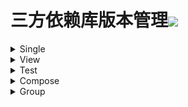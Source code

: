 # 三方依赖库版本管理[![](https://jitpack.io/v/qiushui95/LibDependency.svg)](https://jitpack.io/#qiushui95/LibDependency)
  
<details>  
<summary>Single</summary>  
  
>[AliOss](https://help.aliyun.com/document_detail/32043.html)(阿里云存储)  
>>implementation(com.aliyun.dpa:oss-android-sdk:2.9.11)  
  
>[AliPush](https://help.aliyun.com/document_detail/190009.html?spm=a2c4g.11174283.3.2.52eb6d163QVxjG)(阿里推送)  
>>implementation(com.aliyun.ams:alicloud-android-push:3.7.2)  
  
>[AndroidUtil](https://github.com/Blankj/AndroidUtilCode)(多功能工具包)  
>>implementation(com.blankj:utilcodex:1.31.0)  
  
>[Annotation](https://developer.android.com/jetpack/androidx/releases/annotation)(Annotation)  
>>implementation(androidx.annotation:annotation:1.3.0)  
  
>[Appcompat](https://developer.android.com/jetpack/androidx/releases/appcompat)  
>>implementation(androidx.appcompat:appcompat:1.4.1)  
  
>[Background](https://github.com/JavaNoober/BackgroundLibrary)(背景生成工具库)  
>>implementation(com.github.JavaNoober.BackgroundLibrary:libraryx:1.7.3)  
  
>[BasePopup](https://github.com/razerdp/BasePopup)(弹窗)  
>>implementation(io.github.razerdp:BasePopup:3.2.0)  
  
>[ColorKtx](https://github.com/JorgeCastilloPrz/AndroidColorX)(颜色帮助库)  
>>implementation(me.jorgecastillo:androidcolorx:0.2.0)  
  
>[DateTimePicker](https://github.com/loperSeven/DateTimePicker)(时间选择器)  
>>implementation(com.github.loperSeven:DateTimePicker:0.5.4)  
  
>[EasyFloat](https://github.com/princekin-f/EasyFloat)(悬浮窗)  
>>implementation(com.github.princekin-f:EasyFloat:2.0.4)  
  
>[ImagePicker](https://github.com/yangpeixing/YImagePicker)(多媒体选择库)  
>>implementation(com.ypx.yimagepicker:androidx:3.1.4)  
  
>[JodaTime](https://github.com/JodaOrg/joda-time)(时间处理库)  
>>implementation(joda-time:joda-time:2.10.13)  
  
>[LeakCanary](https://square.github.io/leakcanary/getting_started/)(内存泄露监控)  
>>implementation(com.squareup.leakcanary:leakcanary-android:2.8.1)  
  
>[Mmkv](https://github.com/Tencent/MMKV/blob/master/README_CN.md)(持久KV数据存储)  
>>implementation(com.tencent:mmkv-static:1.2.12)  
  
>[PermissionX](https://github.com/guolindev/PermissionX)(权限请求)  
>>implementation(com.guolindev.permissionx:permissionx:1.6.1)  
  
>[QrScanner](https://github.com/jenly1314/ZXingLite)(二维码扫描)  
>>implementation(com.github.jenly1314:zxing-lite:2.1.1)  
  
>[Startup](https://github.com/qiushui95/AndroidInitializer)(app启动初始化)  
>>implementation(com.github.qiushui95:AndroidInitializer:1.0.7)  
  
>[Store](https://github.com/dropbox/Store)(多数据源)  
>>implementation(com.dropbox.mobile.store:store4:4.0.3-KT15)  
  
>[WeChat](https://developers.weixin.qq.com/doc/oplatform/Mobile_App/Resource_Center_Homepage.html)(微信开发Sdk)  
>>implementation(com.tencent.mm.opensdk:wechat-sdk-android-without-mta:6.8.0)  
  
>[XCrash](https://github.com/iqiyi/xCrash/blob/master/README.zh-CN.md)(奔溃日志收集)  
>>implementation(com.iqiyi.xcrash:xcrash-android-lib:3.1.0)  
  
>[Profiler](https://github.com/itkacher/OkHttpProfiler)(AS OkHttp 拦截器)  
>>implementation(com.localebro:okhttpprofiler:1.0.8)  
  
>[MavenPublish](https://github.com/vanniktech/gradle-maven-publish-plugin)(Maven上传)  
>>implementation(com.vanniktech:gradle-maven-publish-plugin:0.18.0)  
  
>[Serialization](https://github.com/Kotlin/kotlinx.serialization)(Json序列化)  
>>implementation(org.jetbrains.kotlinx:kotlinx-serialization-json:1.3.2)  
  
</details>  
  
<details>  
<summary>View</summary>  
  
>[AgentWeb](https://github.com/Justson/AgentWeb)(浏览器)  
>>implementation(com.github.Justson.AgentWeb:agentweb-core:v4.1.9-androidx)  
  
>[BannerView](https://github.com/xiaohaibin/XBanner/tree/androidX)(轮播控件)  
>>implementation(com.github.xiaohaibin:XBanner:androidx_v1.2.1)  
  
>[BlurView](https://github.com/Dimezis/BlurView)(高斯模糊)  
>>implementation(com.eightbitlab:blurview:1.6.6)  
  
>[BottomNavigation](https://github.com/Ashok-Varma/BottomNavigation)(底部导航)  
>>implementation(com.ashokvarma.android:bottom-navigation-bar:2.2.0)  
  
>[ConstraintLayout](https://developer.android.com/jetpack/androidx/releases/constraintlayout)(约束布局)  
>>implementation(androidx.constraintlayout:constraintlayout:2.1.3)  
  
>[CornerView](https://github.com/csdn-mobile/RoundView)(圆角控件)  
>>implementation(io.github.csdn-mobile:RoundView:1.7.1)  
  
>[FlexBox](https://github.com/google/flexbox-layout)(流式布局)  
>>implementation(com.google.android.flexbox:flexbox:3.0.0)  
  
>[FormatterEdit](https://github.com/dkzwm/FormatEditText)(输入格式化控件)  
>>implementation(com.github.dkzwm:fet-core:0.2.1)  
  
>[LottieView](https://github.com/airbnb/lottie-android)(动画框架)  
>>implementation(com.airbnb.android:lottie:4.2.2)  
  
>[Material](https://github.com/material-components/material-components-android)  
>>implementation(com.google.android.material:material:1.5.0)  
  
>[PdfViewer](https://github.com/barteksc/AndroidPdfViewer)(pdf查看)  
>>implementation(com.github.mhiew:android-pdf-viewer:3.2.0-beta.2)  
  
>[PhotoView](https://github.com/Baseflow/PhotoView)(图片预览)  
>>implementation(com.github.chrisbanes:PhotoView:2.3.0)  
  
>[PinView](https://github.com/ChaosLeung/PinView)(密码输入框)  
>>implementation(io.github.chaosleung:pinview:1.4.4)  
  
>[RecyclerView](https://developer.android.com/jetpack/androidx/releases/recyclerview)  
>>implementation(androidx.recyclerview:recyclerview:1.2.1)  
  
>[SwipeRefreshLayout](https://developer.android.com/jetpack/androidx/releases/swiperefreshlayout)(下拉刷新控件)  
>>implementation(androidx.swiperefreshlayout:swiperefreshlayout:1.2.0-alpha01)  
  
>[SwitchButton](https://github.com/kyleduo/SwitchButton)(开关按钮)  
>>implementation(com.kyleduo.switchbutton:library:2.1.0)  
  
>[ViewPager2](https://developer.android.com/jetpack/androidx/releases/viewpager2)  
>>implementation(androidx.viewpager2:viewpager2:1.1.0-beta01)  
  
>[WebX5](https://x5.tencent.com/docs/access.html)(X5浏览器)  
>>implementation(com.tencent.tbs:tbssdk:44136)  
  
</details>  
  
<details>  
<summary>Test</summary>  
  
>[Espresso](https://mvnrepository.com/artifact/androidx.test.espresso/espresso-core)(UI自动化测试)  
>>androidTestImplementation(androidx.test.espresso:espresso-core:3.4.0)  
  
>[Junit](https://mvnrepository.com/artifact/org.junit.jupiter/junit-jupiter)(单元测试)  
>>testImplementation(org.junit.jupiter:junit-jupiter:5.8.2)  
  
>[JunitExt](https://mvnrepository.com/artifact/androidx.test.ext/junit-ktx)(单元测试扩展)  
>>testImplementation(androidx.test.ext:junit-ktx:1.1.3)  
  
</details>  
  
<details>  
<summary>Compose</summary>  
  
>[ConstraintLayout](https://developer.android.com/jetpack/androidx/releases/constraintlayout)(Compose约束布局)  
>>implementation(androidx.constraintlayout:constraintlayout-compose:1.0.0)  
  
>[NavigationAnimation](https://github.com/fornewid/material-motion-compose)(Compose导航动画)  
>>implementation(com.github.fornewid:material-motion-compose:0.7.7)  
  
>[ViewModel](https://developer.android.com/jetpack/androidx/releases/lifecycle)  
>>implementation(androidx.lifecycle:lifecycle-viewmodel-compose:2.4.1)  
  
>[Accompanist](https://github.com/google/accompanist)  
>>implementation(com.google.accompanist:accompanist-appcompat-theme:0.23.0)  
>>implementation(com.google.accompanist:accompanist-drawablepainter:0.23.0)  
>>implementation(com.google.accompanist:accompanist-flowlayout:0.23.0)  
>>implementation(com.google.accompanist:accompanist-insets:0.23.0)  
>>implementation(com.google.accompanist:accompanist-navigation-animation:0.23.0)  
>>implementation(com.google.accompanist:accompanist-navigation-material:0.23.0)  
>>implementation(com.google.accompanist:accompanist-pager:0.23.0)  
>>implementation(com.google.accompanist:accompanist-permissions:0.23.0)  
>>implementation(com.google.accompanist:accompanist-placeholder:0.23.0)  
>>implementation(com.google.accompanist:accompanist-placeholder-material:0.23.0)  
>>implementation(com.google.accompanist:accompanist-swiperefresh:0.23.0)  
>>implementation(com.google.accompanist:accompanist-systemuicontroller:0.23.0)  
  
>[Official](https://developer.android.com/jetpack/androidx/releases/compose)(Compose官方)  
>>implementation(androidx.compose.animation:animation:1.1.0)  
>>implementation(androidx.compose.compiler:compiler:1.1.0)  
>>implementation(androidx.compose.foundation:foundation:1.1.0)  
>>implementation(androidx.compose.runtime:runtime-livedata:1.1.0)  
>>implementation(androidx.compose.material:material:1.1.0)  
>>implementation(androidx.compose.material:material-icons-core:1.1.0)  
>>implementation(androidx.compose.material:material-icons-extended:1.1.0)  
>>implementation(androidx.compose.ui:ui-tooling-preview:1.1.0)  
>>androidTestImplementation(androidx.compose.ui:ui-test-junit4:1.1.0)  
>>implementation(androidx.compose.ui:ui:1.1.0)  
>>implementation(androidx.compose.ui:ui-tooling:1.1.0)  
  
</details>  
  
<details>  
<summary>Group</summary>  
  
>[Activity](https://developer.android.com/jetpack/androidx/releases/activity)  
>>implementation(androidx.activity:activity-ktx:1.4.0)  
>>implementation(androidx.activity:activity-compose:1.4.0)  
  
>[CameraX](https://developer.android.com/jetpack/androidx/releases/camera)(相机相关)  
>>implementation(androidx.camera:camera-camera2:1.1.0-beta01)  
>>implementation(androidx.camera:camera-core:1.1.0-beta01)  
>>implementation(androidx.camera:camera-lifecycle:1.1.0-beta01)  
>>implementation(androidx.camera:camera-video:1.1.0-beta01)  
>>implementation(androidx.camera:camera-view:1.1.0-beta01)  
>>implementation(androidx.camera:camera-extensions:1.1.0-beta01)  
  
>[Chucker](https://github.com/ChuckerTeam/chucker)(网络请求监控)  
>>debugImplementation(com.github.chuckerteam.chucker:library:3.5.2)  
>>releaseImplementation(com.github.chuckerteam.chucker:library-no-op:3.5.2)  
  
>[Coil](https://coil-kt.github.io/coil/README-zh/)(图片加载)  
>>implementation(io.coil-kt:coil:1.4.0)  
>>implementation(io.coil-kt:coil-compose:1.4.0)  
>>implementation(io.coil-kt:coil-svg:1.4.0)  
>>implementation(io.coil-kt:coil-gif:1.4.0)  
>>implementation(io.coil-kt:coil-video:1.4.0)  
  
>[Core](https://developer.android.com/jetpack/androidx/releases/core)  
>>implementation(androidx.core:core-ktx:1.7.0)  
>>implementation(androidx.core:core-splashscreen:1.0.0-beta01)  
  
>[Coroutines](https://github.com/Kotlin/kotlinx.coroutines)(core)  
>>implementation(org.jetbrains.kotlinx:kotlinx-coroutines-android:1.6.0)  
>>testImplementation(org.jetbrains.kotlinx:kotlinx-coroutines-test:1.6.0)  
  
>[Epoxy](https://github.com/airbnb/epoxy)(core)  
>>implementation(com.airbnb.android:epoxy:5.0.0-beta05)  
>>ksp(com.airbnb.android:epoxy-processor:5.0.0-beta05)  
>>implementation(com.airbnb.android:epoxy-compose:5.0.0-beta05)  
>>implementation(com.airbnb.android:epoxy-glide-preloading:5.0.0-beta05)  
  
>[Fragment](https://developer.android.com/jetpack/androidx/releases/fragment)  
>>implementation(androidx.fragment:fragment-ktx:1.4.1)  
>>testImplementation(androidx.fragment:fragment-testing:1.4.1)  
  
>[Koin](https://github.com/InsertKoinIO/koin)(依赖注入库)  
>>implementation(io.insert-koin:koin-android:3.1.5)  
>>implementation(io.insert-koin:koin-core:3.1.5)  
>>implementation(io.insert-koin:koin-androidx-workmanager:3.1.5)  
>>testImplementation(io.insert-koin:koin-test-junit5:3.1.5)  
  
>[Kotlin](https://github.com/JetBrains/kotlin)  
>>implementation(org.jetbrains.kotlin:kotlin-stdlib:1.6.10)  
>>implementation(org.jetbrains.kotlin:kotlin-reflect:1.6.10)  
>>implementation(org.jetbrains.kotlin:kotlin-gradle-plugin:1.6.10)  
  
>[Lifecycle](https://developer.android.com/jetpack/androidx/releases/lifecycle)  
>>implementation(androidx.lifecycle:lifecycle-common:2.4.1)  
>>implementation(androidx.lifecycle:lifecycle-livedata-ktx:2.4.1)  
>>implementation(androidx.lifecycle:lifecycle-process:2.4.1)  
>>implementation(androidx.lifecycle:lifecycle-runtime-ktx:2.4.1)  
>>implementation(androidx.lifecycle:lifecycle-viewmodel-savedstate:2.4.1)  
>>implementation(androidx.lifecycle:lifecycle-service:2.4.1)  
>>implementation(androidx.lifecycle:lifecycle-viewmodel-ktx:2.4.1)  
  
>[MoShi](https://github.com/square/moshi)(json解析库)  
>>implementation(com.squareup.moshi:moshi:1.13.0)  
>>ksp(com.squareup.moshi:moshi-kotlin-codegen:1.13.0)  
  
>[OkHttp](https://github.com/square/okhttp)  
>>implementation(com.squareup.okhttp3:okhttp:4.9.3)  
>>androidTestImplementation(com.squareup.okhttp3:mockwebserver:4.9.3)  
  
>[Retrofit](https://github.com/square/retrofit)(网络请求)  
>>implementation(com.squareup.retrofit2:retrofit:2.9.0)  
>>implementation(com.squareup.retrofit2:converter-moshi:2.9.0)  
>>implementation(com.squareup.retrofit2:converter-scalars:2.9.0)  
  
>[Room](https://developer.android.com/jetpack/androidx/releases/room)(Sqlite数据库)  
>>implementation(androidx.room:room-runtime:2.4.1)  
>>implementation(androidx.room:room-ktx:2.4.1)  
>>kapt(androidx.room:room-compiler:2.4.1)  
>>testImplementation(androidx.room:room-testing:2.4.1)  
  
>[WorkManager](https://developer.android.com/jetpack/androidx/releases/work)(任务管理器)  
>>implementation(androidx.work:work-runtime-ktx:2.7.1)  
>>testImplementation(androidx.work:work-testing:2.7.1)  
  
>[Navigation](https://developer.android.com/jetpack/androidx/releases/navigation)(导航库)  
>>implementation(androidx.navigation:navigation-fragment-ktx:2.4.1)  
>>implementation(androidx.navigation:navigation-ui-ktx:2.4.1)  
>>implementation(androidx.navigation:navigation-compose:2.4.1)  
>>testImplementation(androidx.navigation:navigation-testing:2.4.1)  
  
>[Mavericks](https://github.com/airbnb/mavericks)(Mavericks架构)  
>>implementation(com.airbnb.android:mavericks:2.6.0)  
>>implementation(com.airbnb.android:mavericks-compose:2.6.0)  
>>implementation(com.airbnb.android:mavericks-navigation:2.6.0)  
>>implementation(com.airbnb.android:mavericks-launcher:2.6.0)  
  
</details>  
  
